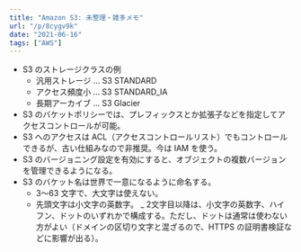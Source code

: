 ```yaml
---
title: "Amazon S3: 未整理・雑多メモ"
url: "/p/8cygv9k"
date: "2021-06-16"
tags: ["AWS"]
---
```


- S3 のストレージクラスの例
    - 汎用ストレージ ... S3 STANDARD
    - アクセス頻度小 ... S3 STANDARD_IA
    - 長期アーカイブ ... S3 Glacier
- S3 のバケットポリシーでは、プレフィックスとか拡張子などを指定してアクセスコントロールが可能。
- S3 へのアクセスは ACL（アクセスコントロールリスト）でもコントロールできるが、古い仕組みなので非推奨。今は IAM を使う。
- S3 のバージョニング設定を有効にすると、オブジェクトの複数バージョンを管理できるようになる。
- S3 のバケット名は世界で一意になるように命名する。
    - 3～63 文字で、大文字は使えない。
    - 先頭文字は小文字の英数字。
    _ 2文字目以降は、小文字の英数字、ハイフン、ドットのいずれかで構成する。ただし、ドットは通常は使わない方がよい（ドメインの区切り文字と混ざるので、HTTPS の証明書検証などに影響が出る）。

